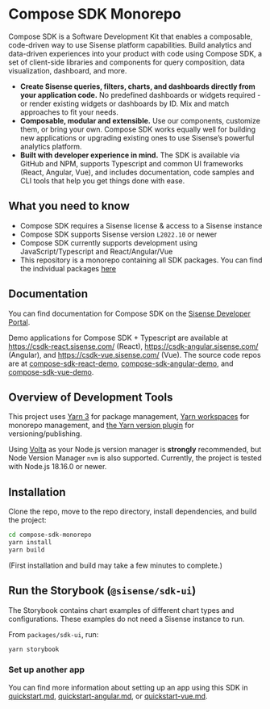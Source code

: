 # Compose SDK Monorepo

Compose SDK is a Software Development Kit that enables a composable, code-driven way to use Sisense platform capabilities. Build analytics and data-driven experiences into your product with code using Compose SDK, a set of client-side libraries and components for query composition, data visualization, dashboard, and more.

- **Create Sisense queries, filters, charts, and dashboards directly from your application code.** No predefined dashboards or widgets required - or render existing widgets or dashboards by ID. Mix and match approaches to fit your needs.
- **Composable, modular and extensible.** Use our components, customize them, or bring your own. Compose SDK works equally well for building new applications or upgrading existing ones to use Sisense’s powerful analytics platform.
- **Built with developer experience in mind.** The SDK is available via GitHub and NPM, supports Typescript and common UI frameworks (React, Angular, Vue), and includes documentation, code samples and CLI tools that help you get things done with ease.

## What you need to know

- Compose SDK requires a Sisense license & access to a Sisense instance
- Compose SDK supports Sisense version `L2022.10` or newer
- Compose SDK currently supports development using JavaScript/Typescript and React/Angular/Vue
- This repository is a monorepo containing all SDK packages. You can find the individual packages [here](https://www.npmjs.com/search?q=%40sisense%2Fsdk)

## Documentation

You can find documentation for Compose SDK on the [Sisense Developer Portal](https://sisense.dev).

Demo applications for Compose SDK + Typescript are available at https://csdk-react.sisense.com/ (React), https://csdk-angular.sisense.com/ (Angular), and
https://csdk-vue.sisense.com/ (Vue). The source code repos are at [compose-sdk-react-demo](https://github.com/sisense/compose-sdk-react-demo),
[compose-sdk-angular-demo](https://github.com/sisense/compose-sdk-angular-demo), and [compose-sdk-vue-demo](https://github.com/sisense/compose-sdk-vue-demo).

## Overview of Development Tools

This project uses [Yarn 3](https://github.com/yarnpkg/berry) for package management,
[Yarn workspaces](https://yarnpkg.com/features/workspaces) for monorepo management,
and [the Yarn version plugin](https://yarnpkg.com/features/release-workflow) for versioning/publishing.

Using [Volta](https://docs.volta.sh/guide/getting-started) as
your Node.js version manager is **strongly** recommended, but Node Version Manager `nvm` is also supported.
Currently, the project is tested with Node.js 18.16.0 or newer.

## Installation

Clone the repo, move to the repo directory, install dependencies, and build the project:

```sh
cd compose-sdk-monorepo
yarn install
yarn build
```

(First installation and build may take a few minutes to complete.)

## Run the Storybook (`@sisense/sdk-ui`)

The Storybook contains chart examples of different chart types and configurations.
These examples do not need a Sisense instance to run.

From `packages/sdk-ui`, run:

```sh
yarn storybook
```

### Set up another app

You can find more information about setting up an app using this SDK in [quickstart.md](./docs-md/sdk/quickstart.md), [quickstart-angular.md](./docs-md/sdk/quickstart-angular.md), or [quickstart-vue.md](./docs-md/sdk/quickstart-vue.md).
